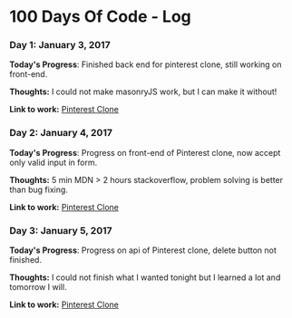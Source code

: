 # 100 Days Of Code - Log

### Day 1: January 3, 2017

**Today's Progress**: Finished back end for pinterest clone, still working on front-end.

**Thoughts:** I could not make masonryJS work, but I can make it without!

**Link to work:** [Pinterest Clone](https://github.com/Kornil/pinterest-clone)

### Day 2: January 4, 2017

**Today's Progress**: Progress on front-end of Pinterest clone, now accept only valid input in form.

**Thoughts:** 5 min MDN > 2 hours stackoverflow, problem solving is better than bug fixing.

**Link to work:** [Pinterest Clone](https://github.com/Kornil/pinterest-clone)

### Day 3: January 5, 2017

**Today's Progress**: Progress on api of Pinterest clone, delete button not finished.

**Thoughts:** I could not finish what I wanted tonight but I learned a lot and tomorrow I will.

**Link to work:** [Pinterest Clone](https://github.com/Kornil/pinterest-clone)
